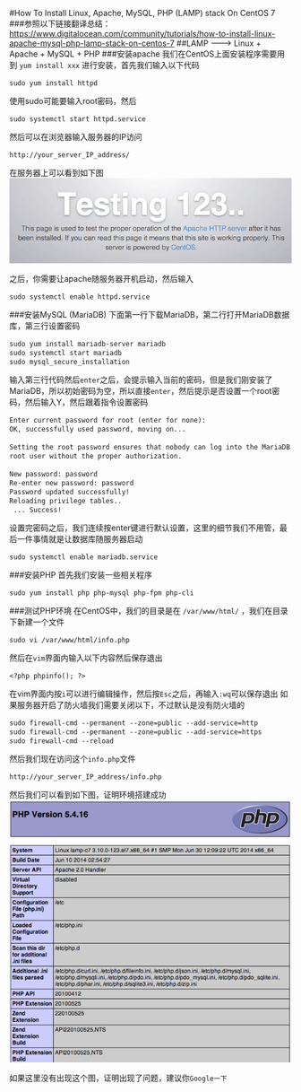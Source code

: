 #How To Install Linux, Apache, MySQL, PHP (LAMP) stack On CentOS 7
###参照以下链接翻译总结：https://www.digitalocean.com/community/tutorials/how-to-install-linux-apache-mysql-php-lamp-stack-on-centos-7
##LAMP ---> Linux + Apache + MySQL + PHP
###安装apache
我们在CentOS上面安装程序需要用到 `yum install xxx` 进行安装，首先我们输入以下代码
<pre><code>sudo yum install httpd</code></pre>
使用sudo可能要输入root密码，然后
<pre><code>sudo systemctl start httpd.service</code></pre>
然后可以在浏览器输入服务器的IP访问
<pre><code>http://your_server_IP_address/</code></pre>
在服务器上可以看到如下图
![default_apache](https://raw.githubusercontent.com/lvchengli/lvchengli.github.io/master/markdown/img/default_apache.png)

之后，你需要让apache随服务器开机启动，然后输入
<pre><code>sudo systemctl enable httpd.service</code></pre>
###安装MySQL (MariaDB)
下面第一行下载MariaDB，第二行打开MariaDB数据库，第三行设置密码
<pre><code>sudo yum install mariadb-server mariadb
sudo systemctl start mariadb
sudo mysql_secure_installation
</code></pre>
输入第三行代码然后`enter`之后，会提示输入当前的密码，但是我们刚安装了MariaDB，所以初始密码为空，所以直接`enter`，然后提示是否设置一个root密码，然后输入Y，然后跟着指令设置密码
<pre><code>Enter current password for root (enter for none):
OK, successfully used password, moving on...

Setting the root password ensures that nobody can log into the MariaDB
root user without the proper authorization.

New password: password
Re-enter new password: password
Password updated successfully!
Reloading privilege tables..
 ... Success!</code></pre>
设置完密码之后，我们连续按enter键进行默认设置，这里的细节我们不用管，最后一件事情就是让数据库随服务器启动
<pre><code>sudo systemctl enable mariadb.service</code></pre>
###安装PHP
首先我们安装一些相关程序
<pre><code>sudo yum install php php-mysql php-fpm php-cli</code></pre>
###测试PHP环境
在CentOS中，我们的目录是在 `/var/www/html/` ，我们在目录下新建一个文件
<pre><code>sudo vi /var/www/html/info.php</code></pre>
然后在`vim`界面内输入以下内容然后保存退出
<pre><code>&lt;?php phpinfo(); ?&gt;</code></pre>
在vim界面内按`i`可以进行编辑操作，然后按`Esc`之后，再输入`:wq`可以保存退出
如果服务器开启了防火墙我们需要关闭以下，不过默认是没有防火墙的
<pre><code>sudo firewall-cmd --permanent --zone=public --add-service=http 
sudo firewall-cmd --permanent --zone=public --add-service=https
sudo firewall-cmd --reload</code></pre>
然后我们现在访问这个`info.php`文件
<pre><code>http://your_server_IP_address/info.php</code></pre>
然后我们可以看到如下图，证明环境搭建成功
![default_php](https://raw.githubusercontent.com/lvchengli/lvchengli.github.io/master/markdown/img/default_php.png)

如果这里没有出现这个图，证明出现了问题，建议你`Google一下`